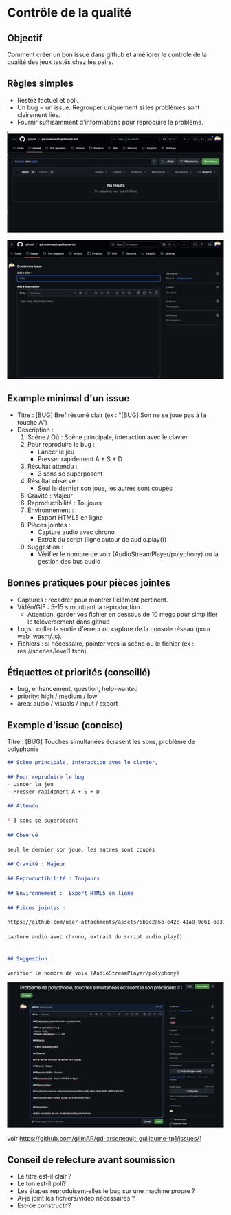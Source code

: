 # Contrôle de la qualité


## Objectif

Comment créer un bon issue dans github et améliorer le controle de la qualité des jeux testés chez les pairs.

## Règles simples
- Restez factuel et poli.
- Un bug = un issue. Regrouper uniquement si les problèmes sont clairement liés.
- Fournir suffisamment d'informations pour reproduire le problème.

![Créer un nouveau issue](image.png)

![alt text](image-1.png)

## Example minimal d'un issue

- Titre : [BUG] Bref résumé clair (ex : "[BUG] Son ne se joue pas à la touche A")
- Description :
   1. Scène / Où : Scène principale, interaction avec le clavier
   2. Pour reproduire le bug :
      - Lancer le jeu
      - Presser rapidement A + S + D
   3. Résultat attendu :
      - 3 sons se superposent
   4. Résultat observé :
      - Seul le dernier son joue, les autres sont coupés
   5. Gravité : Majeur
   6. Reproductibilité : Toujours
   7. Environnement :
      - Export HTML5 en ligne
   8. Pièces jointes :
      - Capture audio avec chrono
      - Extrait du script (ligne autour de audio.play())
   9. Suggestion :
      - Vérifier le nombre de voix (AudioStreamPlayer/polyphony) ou la gestion des bus audio

## Bonnes pratiques pour pièces jointes

- Captures : recadrer pour montrer l'élément pertinent.
- Vidéo/GIF : 5–15 s montrant la reproduction. 
   - Attention, garder vos fichier en dessous de 10 megs pour simplifier le téléversement dans github
- Logs : coller la sortie d'erreur ou capture de la console réseau (pour web .wasm/.js).
- Fichiers : si nécessaire, pointer vers la scène ou le fichier (ex : res://scenes/level1.tscn).

## Étiquettes et priorités (conseillé)
- bug, enhancement, question, help-wanted
- priority: high / medium / low
- area: audio / visuals / input / export

## Exemple d'issue (concise)
Titre : [BUG] Touches simultanées écrasent les sons, problème de polyphonie

```markdown
## Scène principale, interaction avec le clavier,

## Pour reproduire le bug 
- Lancer la jeu
- Presser rapidement A + S + D

## Attendu 

* 3 sons se superposent

## Observé 

seul le dernier son joue, les autres sont coupés

## Gravité : Majeur

## Reproductibilité : Toujours

## Environnement :  Export HTML5 en ligne

## Pièces jointes : 

https://github.com/user-attachments/assets/5b9c2a6b-e42c-41a8-9e61-b839df38cdd1

capture audio avec chrono, extrait du script audio.play()


## Suggestion : 

vérifier le nombre de voix (AudioStreamPlayer/polyphony)
```

![alt text](image-2.png)

voir https://github.com/gllmAR/gd-arseneault-guillaume-tp1/issues/1

## Conseil de relecture avant soumission
- Le titre est-il clair ?  
- Le ton est-il poli? 
- Les étapes reproduisent‑elles le bug sur une machine propre ?  
- Ai‑je joint les fichiers/vidéo nécessaires ?
- Est-ce constructif? 


